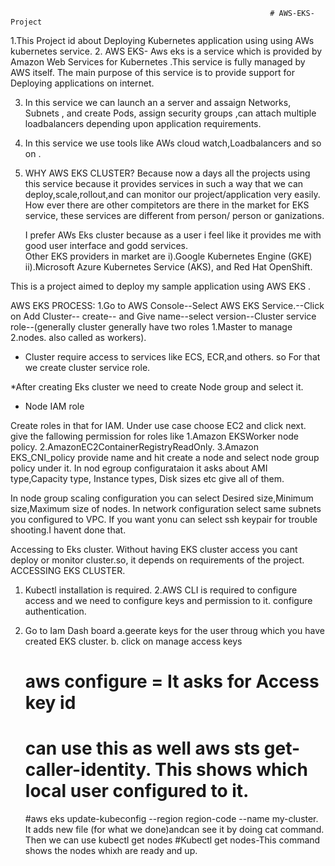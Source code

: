                                                               # AWS-EKS-Project

                   

1.This Project id about Deploying Kubernetes application using using AWs kubernetes service.
2. AWS EKS- Aws eks is a service which is provided by Amazon Web Services for Kubernetes .This service is fully managed by AWS itself. The main purpose of this service is to provide support for Deploying applications on internet.

3. In this service we can launch an a server and assaign Networks, Subnets , and create Pods, assign security groups ,can attach multiple loadbalancers depending upon application requirements.

4. In this service we use tools like AWs cloud watch,Loadbalancers and so on .

5. WHY AWS EKS CLUSTER?
     Because now a days all the projects using this service because it provides services in such a      way that we can deploy,scale,rollout,and can monitor our project/application very easily. How       ever there are other compitetors are there in the market for EKS service, these services are      different from person/ person or ganizations.

    I prefer AWs Eks cluster because as a user i feel like it provides me with good user interface      and godd services.         
     Other EKS providers in market are i).Google Kubernetes Engine (GKE)
                                                                                 ii).Microsoft Azure Kubernetes Service (AKS),
                                                                                  and Red Hat OpenShift.

 This is a project aimed to deploy my sample application using AWS EKS .


AWS EKS PROCESS:      1.Go to AWS Console--Select AWS EKS Service.--Click on Add Cluster--     create-- and Give name--select version--Cluster service role--(generally cluster generally have    two roles 1.Master to manage 2.nodes. also called as workers).

* Cluster require access to services like ECS, ECR,and others. so For that we create cluster service role.

*After creating Eks cluster we need to create Node group and select it.
* Node IAM role
 
Create roles in that for IAM.
 Under use case choose EC2 and click next. 
give the fallowing permission for roles like 1.Amazon EKSWorker node policy.
                                                                      2.AmazonEC2ContainerRegistryReadOnly.
                                                                      3.Amazon EKS_CNI_policy
provide name 
and hit create a node and select node group policy under it.
 In nod egroup configurataion it asks about AMI type,Capacity type, Instance types, Disk sizes etc give all of them.

In node group scaling configuration you can select Desired size,Minimum size,Maximum size of nodes.
 In network configuration select same subnets you configured to VPC.
If you want yonu can select ssh keypair for trouble shooting.I havent done that.


Accessing to Eks cluster.
    Without having EKS cluster access you cant deploy or monitor cluster.so, it depends on          requirements of the project.
ACCESSING EKS CLUSTER.
  1.  Kubectl installation is required.
   2.AWS CLI is required to configure access and we need to configure keys and permission to it.
      configure authentication.
   3. Go to Iam Dash board
          a.geerate keys for the user throug which you have created  EKS cluster.
         b. click on manage access keys

       # aws configure = It asks for Access key id
       # can use this as well  aws sts get-caller-identity.  This shows which local user configured to it.
       #aws eks update-kubeconfig --region region-code --name my-cluster.
             It adds new file (for what we done)andcan see it by doing cat command.
  Then we can use kubectl get nodes
       #Kubectl get nodes-This command shows the nodes whixh are ready and up.
 
